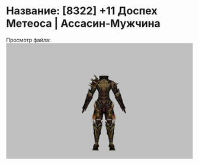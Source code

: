 # Название: [8322] +11 Доспех Метеоса | Ассасин-Мужчина

Просмотр файла:
![p060030.png](p060030.png)